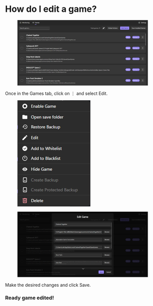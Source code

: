 # How do I edit a game?

<figure><img src=".gitbook/assets/image (8).png" alt=""><figcaption></figcaption></figure>

Once in the Games tab, click on ⋮ and select Edit.

<div align="left" data-full-width="false"><figure><img src=".gitbook/assets/image (9).png" alt=""><figcaption></figcaption></figure></div>

<figure><img src=".gitbook/assets/image (10).png" alt=""><figcaption></figcaption></figure>

Make the desired changes and click Save.

### Ready game edited!
